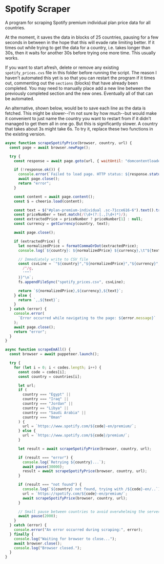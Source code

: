 # Spotify Scraper

A program for scraping Spotify premium individual plan price data for all countries.

At the moment, it saves the data in blocks of 25 countries, pausing for a few seconds in between in the hope that this will evade rate limiting better. If it times out while trying to get the data for a country, i.e. takes longer than 30s, then it waits for another 30s before trying one more time. This usually works.

If you want to start afresh, delete or remove any existing `spotify_prices.cvs` file in this folder before running the script. The reason I haven't automated this yet is so that you can restart the program if it times out, commenting out the `sections` (blocks) that have already been completed. You may need to manually place add a new line between the previously completed section and the new ones. Eventually all of that can be automated.

An alternative, shown below, would be to save each line as the data is fetched. This might be slower--I'm not sure by how much--but would make it convenient to just name the country you want to restart from if it didn't managed to get them all in one go. But this is significantly slower. A country that takes about 3s might take 6s. To try it, replace these two functions in the existing version.

```javascript
async function scrapeSpotifyPrice(browser, country, url) {
  const page = await browser.newPage();

  try {
    const response = await page.goto(url, { waitUntil: "domcontentloaded" });

    if (!response.ok()) {
      console.error(`Failed to load page. HTTP status: ${response.status()}`);
      await page.close();
      return "error";
    }

    const content = await page.content();
    const $ = cheerio.load(content);

    const text = $("#plan-premium-individual .sc-71cce616-6").text().trim();
    const priceNumber = text.match(/(\d+(?:[.,]\d+)*)/);
    const extractedPrice = priceNumber ? priceNumber[1] : null;
    const currency = getCurrency(country, text);

    await page.close();

    if (extractedPrice) {
      let normalizedPrice = formatCommaOrDot(extractedPrice);
      console.log(`${country}: ${normalizedPrice} ${currency},\t"${text}"`);

      // Immediately write to CSV file
      const csvLine = `"${country}","${normalizedPrice}","${currency}","${text.replace(
        /"/g,
        '""'
      )}"\n`;
      fs.appendFileSync("spotify_prices.csv", csvLine);

      return `${normalizedPrice},${currency},${text}`;
    } else {
      return `,,${text}`;
    }
  } catch (error) {
    console.error(
      `Error occurred while navigating to the page: ${error.message}`
    );
    await page.close();
    return "error";
  }
}

async function scrapeEmAll() {
  const browser = await puppeteer.launch();

  try {
    for (let i = 0; i < codes.length; i++) {
      const code = codes[i];
      const country = countries[i];

      let url;
      if (
        country === "Egypt" ||
        country === "Iraq" ||
        country === "Jordan" ||
        country == "Libya" ||
        country === "Saudi Arabia" ||
        country === "Oman"
      ) {
        url = `https://www.spotify.com/${code}-en/premium/`;
      } else {
        url = `https://www.spotify.com/${code}/premium/`;
      }

      let result = await scrapeSpotifyPrice(browser, country, url);

      if (result === "error") {
        console.log(`Retrying ${country}...`);
        await pause(30000);
        result = await scrapeSpotifyPrice(browser, country, url);
      }

      if (result === "not found") {
        console.log(`${country} not found, trying with /${code}-en/..`);
        url = `https://spotify.com/${code}-en/premium/`;
        await scrapeSpotifyPrice(browser, country, url);
      }

      // Small pause between countries to avoid overwhelming the server
      await pause(2000);
    }
  } catch (error) {
    console.error("An error occurred during scraping:", error);
  } finally {
    console.log("Waiting for browser to close...");
    await browser.close();
    console.log("Browser closed.");
  }
}
```
